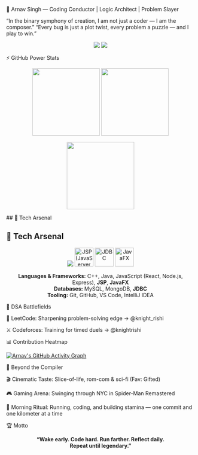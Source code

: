 🚀 Arnav Singh — Coding Conductor | Logic Architect | Problem Slayer

“In the binary symphony of creation, I am not just a coder — I am the composer.”
“Every bug is just a plot twist, every problem a puzzle — and I play to win.”

<p align="center"> <a href="https://www.linkedin.com/in/arnav-singh"></a> <a href="https://leetcode.com/u/knight_rishi/"><img src="https://img.shields.io/badge/LeetCode-knight__rishi-F89F1B?style=for-the-badge&logo=leetcode&logoColor=white"></a> <a href="https://codeforces.com/profile/knightrishi"><img src="https://img.shields.io/badge/Codeforces-knightrishi-1F8ACB?style=for-the-badge&logo=codeforces&logoColor=white"></a> </p>
⚡ GitHub Power Stats
<p align="center"> <img src="https://github-readme-stats.vercel.app/api?username=knightrishi&show_icons=true&theme=radical&hide_border=true" height="180" /> <img src="https://github-readme-streak-stats.herokuapp.com?user=knightrishi&theme=radical&hide_border=true" height="180" /> </p> <p align="center"> <img src="https://github-readme-stats.vercel.app/api/top-langs/?username=knightrishi&layout=compact&theme=radical&hide_border=true" height="180" /> </p>
## 🧠 Tech Arsenal  

## 🧠 Tech Arsenal  

<p align="center">
  <!-- Main Skill Icons -->
  <img src="https://skillicons.dev/icons?i=cpp,java,js,react,nodejs,express,mongodb,mysql,html,css,tailwind,git,github" />

  <!-- Distinct Logos for JSP, JDBC, JavaFX -->
  <img src="https://raw.githubusercontent.com/devicons/devicon/master/icons/jsp/jsp-original-wordmark.svg" width="50" title="JSP (JavaServer Pages)" />
  <img src="https://raw.githubusercontent.com/devicons/devicon/master/icons/jdbc/jdbc-original-wordmark.svg" width="50" title="JDBC" />
  <img src="https://raw.githubusercontent.com/devicons/devicon/master/icons/javafx/javafx-original.svg" width="50" title="JavaFX" />
</p>

<p align="center">
  <b>Languages & Frameworks:</b> C++, Java, JavaScript (React, Node.js, Express), <b>JSP</b>, <b>JavaFX</b>  
  <br/>
  <b>Databases:</b> MySQL, MongoDB, <b>JDBC</b>  
  <br/>
  <b>Tooling:</b> Git, GitHub, VS Code, IntelliJ IDEA  
</p>



🎯 DSA Battlefields

🏹 LeetCode: Sharpening problem-solving edge → @knight_rishi

⚔️ Codeforces: Training for timed duels → @knightrishi

📊 Contribution Heatmap

[![Arnav's GitHub Activity Graph](https://github-readme-activity-graph.vercel.app/graph?username=knightrishi&theme=react-dark&hide_border=true)](https://github.com/knightrishi)



🏃 Beyond the Compiler

🎬 Cinematic Taste: Slice-of-life, rom-com & sci-fi (Fav: Gifted)

🎮 Gaming Arena: Swinging through NYC in Spider-Man Remastered

🏃 Morning Ritual: Running, coding, and building stamina — one commit and one kilometer at a time

🏆 Motto
<p align="center"> <b>“Wake early. Code hard. Run farther. Reflect daily. <br/> Repeat until legendary.”</b> </p>
